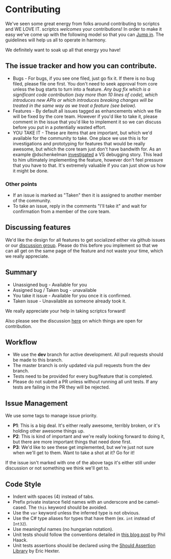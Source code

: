 # Contributing

We've seen some great energy from folks around contributing to scriptcs and WE LOVE IT. scriptcs *welcomes* your contributions! In order to make it easy we've come up with the following model so that you can [Jump in](http://nikcodes.com/2013/05/10/new-contributor-jump-in/). The guidelines will help us all to operate in harmony.

We definitely want to soak up all that energy you have!

## The issue tracker and how you can contribute.

* Bugs - For bugs, if you see one filed, just go fix it. If there is no bug filed, please file one first. You don't need to seek approval from core unless the bug starts to turn into a feature. _Any bug fix which is a significant code contribution (say more than 10 lines of code), which introduces new APIs or which introduces breaking changes will be treated in the same way as we treat a feature (see below)._
* Features - By default all issues tagged as enhancements which we file will be fixed by the core team. However if you'd like to take it, please comment in the issue that you'd like to implement it so we can discuss before you put in a potentially wasted effort.
* YOU TAKE IT - These are items that are important, but which we'd available for the community to take. One place we use this is for investigations and prototyping for features that would be really awesome, but which the core team just don't have bandwith for. As an example @dschenkelman [investigated](https://github.com/scriptcs/scriptcs/issues/68?source=cc) a VS debugging story. This lead to him ultimately implementing the feature, however don't feel pressure that you have to that. It's extremely valuable if you can just show us how it might be done.

### Other points

* If an issue is marked as "Taken" then it is assigned to another member of the community.
* To take an issue, reply in the comments "I'll take it" and wait for confirmation from a member of the core team.

## Discussing features

We'd like the design for all features to get socialized either via github issues or our [discussion group](https://groups.google.com/forum/?fromgroups#!forum/scriptcs). Please do this before you implement so that we can all get on the same page of the feature and not waste your time, which we really appreciate.

## Summary

* Unassigned bug - Available for you
* Assigned bug / Taken bug - unavailable
* You take it issue - Available for you once it is confirmed.
* Taken issue - Unavailable as someone already took it.

We really appreciate your help in taking scriptcs forward!

Also please see the discussion [here](https://github.com/scriptcs/scriptcs/issues/79) on which things are open for contribution.

## Workflow

* We use the **dev** branch for active development. All pull requests should be made to this branch.
* The master branch is only updated via pull requests from the dev branch.
* Tests need to be provided for every bug/feature that is completed.
* Please do not submit a PR unless without running all unit tests. If any tests are failing in the PR they will be rejected.

## Issue Management

We use some tags to manage issue priority.

* **P1**: This is a big deal. It's either really awesome, terribly broken, or it's holding other awesome things up.
* **P2**: This is kind of important and we're really looking forward to doing it, but there are more important things that need done first. 
* **P3**: We'd like to see these get implemented, but we're just not sure when we'll get to them. Want to take a shot at it? Go for it!

If the issue isn't marked with one of the above tags it's either still under discussion or not something we think we'll get to.

## Code Style

* Indent with spaces (4) instead of tabs.
* Prefix private instance field names with an underscore and be camel-cased. The `this` keyword should be avoided.
* Use the `var` keyword unless the inferred type is not obvious.
* Use the C# type aliases for types that have them (ex. `int` instead of `Int32`).
* Use meaningful names (no hungarian notation).
* Unit tests should follow the conventions detailed in [this blog post](http://haacked.com/archive/2012/01/02/structuring-unit-tests.aspx) by Phil Haack.
* Unit tests assertions should be declared using the [Should Assertion Library](https://github.com/erichexter/Should) by Eric Hexter.
